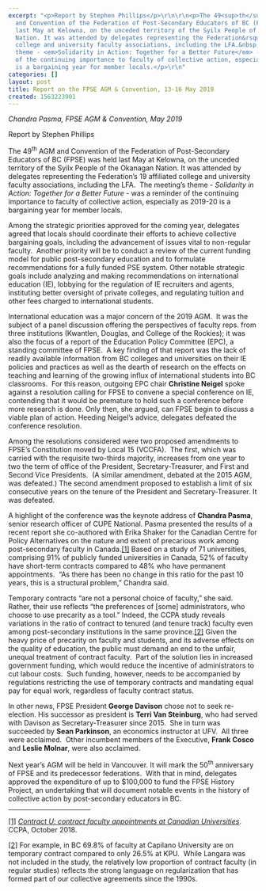 ```yaml
---
excerpt: "<p>Report by Stephen Phillips</p>\r\n\r\n<p>The 49<sup>th</sup>&nbsp;AGM
  and Convention of the Federation of Post-Secondary Educators of BC (FPSE) was held
  last May at Kelowna, on the unceded territory of the Syilx People of the Okanagan
  Nation. It was attended by delegates representing the Federation&rsquo;s 19 affiliated
  college and university faculty associations, including the LFA.&nbsp; The meeting&rsquo;s
  theme - <em>Solidarity in Action: Together for a Better Future</em> - was a reminder
  of the continuing importance to faculty of collective action, especially as 2019-20
  is a bargaining year for member locals.</p>\r\n"
categories: []
layout: post
title: Report on the FPSE AGM & Convention, 13-16 May 2019
created: 1563223901
---
```

<p><em>Chandra Pasma, FPSE AGM &amp; Convention, May 2019</em></p>

<p>Report by Stephen Phillips</p>

<p>The 49<sup>th</sup>&nbsp;AGM and Convention of the Federation of Post-Secondary Educators of BC (FPSE) was held last May at Kelowna, on the unceded territory of the Syilx People of the Okanagan Nation. It was attended by delegates representing the Federation&rsquo;s 19 affiliated college and university faculty associations, including the LFA.&nbsp; The meeting&rsquo;s theme - <em>Solidarity in Action: Together for a Better Future</em> - was a reminder of the continuing importance to faculty of collective action, especially as 2019-20 is a bargaining year for member locals.</p>

<p>Among the strategic priorities approved for the coming year, delegates agreed that locals should coordinate their efforts to achieve collective bargaining goals, including the advancement of issues vital to non-regular faculty.&nbsp; Another priority will be to conduct a review of the current funding model for public post-secondary education and to formulate recommendations for a fully funded PSE system. Other notable strategic goals include analyzing and making recommendations on international education (IE), lobbying for the regulation of IE recruiters and agents, instituting better oversight of private colleges, and regulating tuition and other fees charged to international students.</p>

<p>International education was a major concern of the 2019 AGM.&nbsp; It was the subject of a panel discussion offering the perspectives of faculty reps. from three institutions (Kwantlen, Douglas, and College of the Rockies); it was also the focus of a report of the Education Policy Committee (EPC), a standing committee of FPSE.&nbsp; A key finding of that report was the lack of readily available information from BC colleges and universities on their IE policies and practices as well as the dearth of research on the effects on teaching and learning of the growing influx of international students into BC classrooms.&nbsp; For this reason, outgoing EPC chair <strong>Christine Neigel</strong> spoke against a resolution calling for FPSE to convene a special conference on IE, contending that it would be premature to hold such a conference before more research is done. Only then, she argued, can FPSE begin to discuss a viable plan of action. Heeding Neigel&rsquo;s advice, delegates defeated the conference resolution.</p>

<p>Among the resolutions considered were two proposed amendments to FPSE&rsquo;s Constitution moved by Local 15 (VCCFA).&nbsp; The first, which was carried with the requisite two-thirds majority, increases from one year to two the term of office of the President, Secretary-Treasurer, and First and Second Vice Presidents.&nbsp; (A similar amendment, debated at the 2015 AGM, was defeated.) The second amendment proposed to establish a limit of six consecutive years on the tenure of the President and Secretary-Treasurer. It was defeated.</p>

<p>A highlight of the conference was the keynote address of <strong>Chandra Pasma</strong>, senior research officer of CUPE National. Pasma presented the results of a recent report she co-authored with Erika Shaker for the Canadian Centre for Policy Alternatives on the nature and extent of precarious work among post-secondary faculty in Canada.<a href="#_ftn1" name="_ftnref1" title="">[1]</a> Based on a study of 71 universities, comprising 91% of publicly funded universities in Canada, 52% of faculty have short-term contracts compared to 48% who have permanent appointments.&nbsp; &ldquo;As there has been no change in this ratio for the past 10 years, this is a structural problem,&rdquo; Chandra said.</p>

<p>Temporary contracts &ldquo;are not a personal choice of faculty,&rdquo; she said. Rather, their use reflects &ldquo;the preferences of [some] administrators, who choose to use precarity as a tool.&rdquo; Indeed, the CCPA study reveals variations in the ratio of contract to tenured (and tenure track) faculty even among post-secondary institutions in the same province.<a href="#_ftn2" name="_ftnref2" title="">[2]</a> Given the heavy price of precarity on faculty and students, and its adverse effects on the quality of education, the public must demand an end to the unfair, unequal treatment of contract faculty.&nbsp; Part of the solution lies in increased government funding, which would reduce the incentive of administrators to cut labour costs. &nbsp;Such funding, however, needs to be accompanied by regulations restricting the use of temporary contracts and mandating equal pay for equal work, regardless of faculty contract status.&nbsp;</p>

<p>In other news, FPSE President <strong>George Davison</strong> chose not to seek re-election. His successor as president is <strong>Terri Van Steinburg</strong>, who had served with Davison as Secretary-Treasurer since 2015.&nbsp; She in turn was succeeded by <strong>Sean Parkinson</strong>, an economics instructor at UFV.&nbsp; All three were acclaimed.&nbsp; Other incumbent members of the Executive, <strong>Frank Cosco</strong> and <strong>Leslie Molnar</strong>, were also acclaimed.</p>

<div>
<p>Next year&rsquo;s AGM will be held in Vancouver. It will mark the 50<sup>th</sup> anniversary of FPSE and its predecessor federations.&nbsp; With that in mind, delegates approved the expenditure of up to $100,000 to fund the FPSE History Project, an undertaking that will document notable events in the history of collective action by post-secondary educators in BC.</p>

<hr align="left" size="1" width="33%" />
<div id="ftn1">
<p><a href="#_ftnref1" name="_ftn1" title="">[1]</a> <a href="https://www.policyalternatives.ca/sites/default/files/uploads/publications/National%20Office/2018/11/Contract%20U.pdf"><em>Contract U: contract faculty appointments at Canadian Universities</em></a>.&nbsp; CCPA, October 2018.</p>
</div>

<div id="ftn2">
<p><a href="#_ftnref2" name="_ftn2" title="">[2]</a> For example, in BC 69.8% of faculty at Capilano University are on temporary contract compared to only 26.5% at KPU.&nbsp; While Langara was not included in the study, the relatively low proportion of contract faculty (in regular studies) reflects the strong language on regularization that has formed part of our collective agreements since the 1990s.</p>
</div>
</div>
